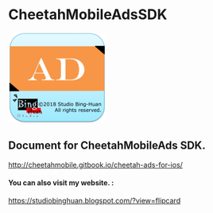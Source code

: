 # CheetahMobileAdsSDK

![](https://raw.githubusercontent.com/binghuan/CheetahMobileAdsSDK/2.0.2/Icon.png)

## Document for CheetahMobileAds SDK.
<a href="http://cheetahmobile.gitbook.io/cheetah-ads-for-ios/" target="_blank">http://cheetahmobile.gitbook.io/cheetah-ads-for-ios/</a>

#### You can also visit my website. :   
<https://studiobinghuan.blogspot.com/?view=flipcard>